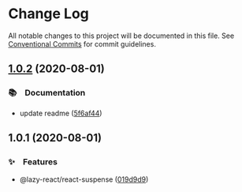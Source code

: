 # Change Log

All notable changes to this project will be documented in this file.
See [Conventional Commits](https://conventionalcommits.org) for commit guidelines.

## [1.0.2](https://github.com/bluelovers/ws-react/compare/@lazy-react/react-suspense@1.0.1...@lazy-react/react-suspense@1.0.2) (2020-08-01)


### 📚　Documentation

* update readme ([5f6af44](https://github.com/bluelovers/ws-react/commit/5f6af444748e6e5238b786d9b75bc0fa0b82d466))





## 1.0.1 (2020-08-01)


### ✨　Features

* @lazy-react/react-suspense ([019d9d9](https://github.com/bluelovers/ws-react/commit/019d9d94f45abb6dfc05aa427430243beb590e46))
